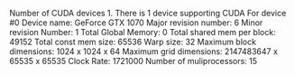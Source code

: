 Number of CUDA devices 1.
There is 1 device supporting CUDA
For device #0
Device name:                GeForce GTX 1070
Major revision number:      6
Minor revision Number:      1
Total Global Memory:        0
Total shared mem per block: 49152
Total const mem size:       65536
Warp size:                  32
Maximum block dimensions:   1024 x 1024 x 64
Maximum grid dimensions:    2147483647 x 65535 x 65535
Clock Rate:                 1721000
Number of muliprocessors:   15